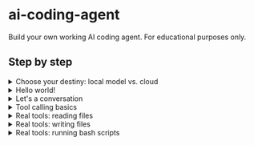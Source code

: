 # ai-coding-agent

Build your own working AI coding agent. For educational purposes only.

## Step by step

<details>
<summary>Choose your destiny: local model vs. cloud</summary>

* LM studio. Pick a model that fits your GPU/VRAM with tool calling support
* Cloud: Openai gpt-4o-mini provided
</details>


<details>
<summary>Hello world!</summary>

Look for an openAI client for your language of choice.
Now build out your walking skeleton: build a REPL loop that:

* asks for a user prompt
* sends the prompt to the model
* prints the response to console (for bonus points stream responses instead of awaiting the full output)
* repeats

Acceptance test:
> Say "hello world"
> "Hello wold"

</details>

<details>
<summary>Let's a conversation</summary>

Now we want to keep track of the conversation. We can do this by keeping a list of messages and appending both user and system prompts to it.
Add this conversation history to future model calls.

Acceptance test:

> "My name is John"
> "Hello John, how can I help you today?"
> "What was my name again?"
> "Your name is John"

</details>

<details>
<summary>Tool calling basics</summary>

Now let's explore tool calls, the extension that allows LLM's to do more than just generate tokens.
We will start implementing a 'get_secret' tool that returns a secret value hardcoded in your code.

The LLM needs to be instructed which tools are available. We will use the OpenAI function calling format for this today.
Next, your agent code needs to be able to detect when the model is requesting a tool call and execute the actual tool (hardcode "42" or something clever as the result).
Both the LLM tool call request and the tool call response need to be added to the conversation history.

Acceptance test:
> What is the secret?
(tool call requested, tool call happens on your machine, LLM is presented with the result)
> 42

</details>


<details>
<summary>Real tools: reading files</summary>

Now let's some actually useful tools. A coding agent should be able to read a file, write a file and execute code.
Let's start with reading files. Implement a 'read_file' tool that takes a file path as input and returns the file contents as output.

Acceptance test:
(write a file "secret.txt" with a secret only you know e.g. "1234")
> Can your tell me the contents of the file secret.txt?
(tool call requested, tool call happens on your machine, LLM is presented with the result)
> 1234

</details>


<details>
<summary>Real tools: writing files</summary>

Implement a 'write_file' tool that takes a file path and contents as input and writes this to disk.

Acceptance test:

> Please come up with a poem and write it to poem.txt
(tool call requested, tool call happens on your machine)
(poem.txt is created and contains a poem)

</details>


<details>
<summary>Real tools: running bash scripts</summary>

Handle with care, dependening on how much access you give your agent to your machine this could brick your system.
</details>